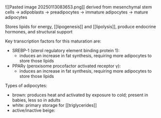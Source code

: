 ![[Pasted image 20250113083653.png]]
derived from mesenchymal stem cells → adipoblasts → preadipocytes → immature adipocytes → mature adipocytes

Stores lipids for energy, [[lipogenesis]] and [[lipolysis]], produce endocrine hormones, and structural support

Key transcription factors for this maturation are:
- SREBP-1 (sterol regulatory element binding protein 1):
	- induces an increase in fat synthesis, requiring more adipocytes to store those lipids
- PPARγ (peroxisome procofactor activated receptor γ):
	- induces an increase in fat synthesis, requiring more adipocytes to store those lipids

Types of adipocytes:
- brown: produces heat and activated by exposure to cold; present in babies, less so in adults
- white: primary storage for [[triglycerides]]
- active/inactive beige: 
